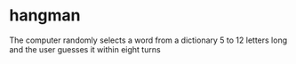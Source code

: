 # hangman
The computer randomly selects a word from a dictionary 5 to 12 letters long and the user guesses it within eight turns
